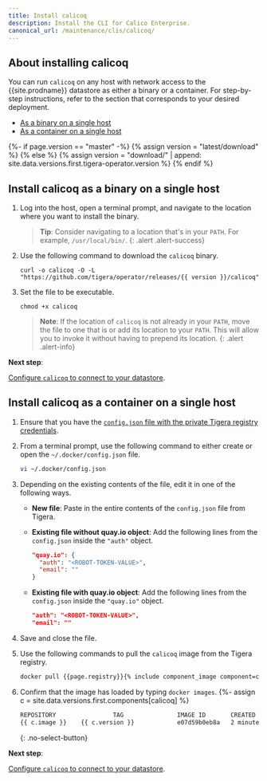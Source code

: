 ```yaml
---
title: Install calicoq
description: Install the CLI for Calico Enterprise.
canonical_url: /maintenance/clis/calicoq/
---
```


## About installing calicoq

You can run `calicoq` on any host with network access to the
{{site.prodname}} datastore as either a binary or a container.
For step-by-step instructions, refer to the section that
corresponds to your desired deployment.

- [As a binary on a single host](#install-calicoq-as-a-binary-on-a-single-host)
- [As a container on a single host](#install-calicoq-as-a-container-on-a-single-host)

<!--- Change download URL to latest release if user browsing master branch.  --->
{%- if page.version == "master" -%}
{% assign version = "latest/download" %}
{% else %}
{% assign version = "download/" | append: site.data.versions.first.tigera-operator.version %}
{% endif %}

## Install calicoq as a binary on a single host

1. Log into the host, open a terminal prompt, and navigate to the location where
you want to install the binary.

   > **Tip**: Consider navigating to a location that's in your `PATH`. For example,
   > `/usr/local/bin/`.
   {: .alert .alert-success}

1. Use the following command to download the `calicoq` binary.

   ```
   curl -o calicoq -O -L  "https://github.com/tigera/operator/releases/{{ version }}/calicoq"
   ```

1. Set the file to be executable.

   ```
   chmod +x calicoq
   ```

   > **Note**: If the location of `calicoq` is not already in your `PATH`, move the file
   > to one that is or add its location to your `PATH`. This will allow you to invoke it
   > without having to prepend its location.
   {: .alert .alert-info}

**Next step**:

[Configure `calicoq` to connect to your datastore]({{site.baseurl}}/maintenance/clis/calicoq/configure/).

## Install calicoq as a container on a single host

1. Ensure that you have the [`config.json` file with the private Tigera registry credentials]({{site.baseurl}}/getting-started/calico-enterprise#get-private-registry-credentials-and-license-key).

1. From a terminal prompt, use the following command to either create or open the `~/.docker/config.json` file.

   ```bash
   vi ~/.docker/config.json
   ```

1. Depending on the existing contents of the file, edit it in one of the following ways.

   - **New file**: Paste in the entire contents of the `config.json` file from Tigera.

   - **Existing file without quay.io object**: Add the following lines from the `config.json` inside the `"auth"` object.

     ```json
     "quay.io": {
       "auth": "<ROBOT-TOKEN-VALUE>",
       "email": ""
     }
     ```

   - **Existing file with quay.io object**: Add the following lines from the `config.json` inside the `"quay.io"` object.

     ```json
     "auth": "<ROBOT-TOKEN-VALUE>",
     "email": ""
     ```

1. Save and close the file.

1. Use the following commands to pull the `calicoq` image from the Tigera
   registry.

   ```bash
   docker pull {{page.registry}}{% include component_image component=calicoq %}
   ```

1. Confirm that the image has loaded by typing `docker images`.
{%- assign c = site.data.versions.first.components[calicoq] %}
   ```bash
   REPOSITORY                TAG               IMAGE ID       CREATED         SIZE
   {{ c.image }}    {{ c.version }}            e07d59b0eb8a   2 minutes ago   42MB
   ```
   {: .no-select-button}

**Next step**:

[Configure `calicoq` to connect to your datastore]({{site.baseurl}}/maintenance/clis/calicoq/configure/).
